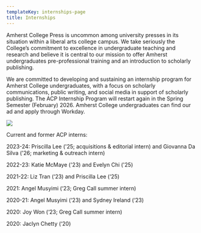 ```yaml
---
templateKey: internships-page
title: Internships
---
```

<p class="lead">Amherst College Press is uncommon among university presses in its situation within a liberal arts college campus. We take seriously the College’s commitment to excellence in undergraduate teaching and research and believe it is central to our mission to offer Amherst undergraduates pre-professional training and an introduction to scholarly publishing.</p>

We are committed to developing and sustaining an internship program for Amherst College undergraduates, w﻿ith a focus on scholarly communications, public writing, and social media in support of scholarly publishing. T﻿he ACP Internship Program will restart again in the Spring Semester (February) 2026. Amherst College undergraduates can find our ad and apply through Workday.

![](assets/acp_internships_promocard144dpi.png)

<!-- On this page you can find resources connected to our internship program, including a \\\\\[working syllabus](https://docs.google.com/document/d/1FQuncoinqADp7R0MyIiIS0LV2RmwoXX_EBJUD-VBa0g/edit?usp=sharing) with links to articles and resources we're using to introduce undergrads to workflows, topics, and issues in scholarly communications. 

<a href="/assets/2022-acp-intern-guide.pdf">Amherst College Press Intern Guide</a>

<a href="/assets/oa-for-student-researchers.pdf">Open Access for Student Researchers</a>

<a href="/assets/acp-mezzanine-gallery-.pdf">From Manuscript to Syllabus Exhibit by ACP Interns</a>
-->

Current and former ACP interns:

2023-24: Priscilla Lee ('25; acquisitions & editorial intern) and Giovanna Da Silva ('26; marketing & outreach intern)

2022-23: Katie McMaye ('23) and Evelyn Chi ('25)

2021-22: Liz Tran (‘23) and Priscilla Lee (‘25)

2021: Angel Musyimi (‘23; Greg Call summer intern)

2020-21: Angel Musyimi (‘23) and Sydney Ireland (‘23)

2020: Joy Won (‘23; Greg Call summer intern)

2020: Jaclyn Chetty (‘20)